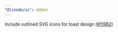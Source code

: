 ```yaml
---
"@linode/ui": Added
---
```


Include outlined SVG icons for toast design ([#11962](https://github.com/linode/manager/pull/11962))
